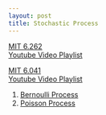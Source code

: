 ```yaml
---
layout: post
title: Stochastic Process
---
```


<a href="https://ocw.mit.edu/courses/electrical-engineering-and-computer-science/6-262-discrete-stochastic-processes-spring-2011/index.htm">MIT 6.262</a>
<br>
<a href="https://www.youtube.com/playlist?list=PLEEF5322B331C1B98">Youtube Video Playlist</a>

<a href="https://ocw.mit.edu/courses/electrical-engineering-and-computer-science/6-041-probabilistic-systems-analysis-and-applied-probability-fall-2010/index.htm">MIT 6.041</a>
<br>
<a href="https://www.youtube.com/playlist?list=PLUl4u3cNGP61MdtwGTqZA0MreSaDybji8">Youtube Video Playlist</a>

1. [Bernoulli Process](./bernoulli)
2. [Poisson Process](./poisson)